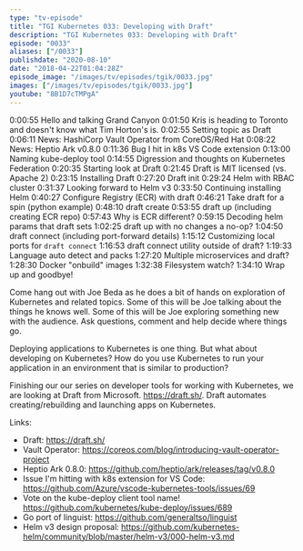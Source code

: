 ```yaml
---
type: "tv-episode"
title: "TGI Kubernetes 033: Developing with Draft"
description: "TGI Kubernetes 033: Developing with Draft"
episode: "0033"
aliases: ["/0033"]
publishdate: "2020-08-10"
date: "2018-04-22T01:04:28Z"
episode_image: "/images/tv/episodes/tgik/0033.jpg"
images: ["/images/tv/episodes/tgik/0033.jpg"]
youtube: "8B1D7cTMPgA"
---
```


0:00:55 Hello and talking Grand Canyon
0:01:50 Kris is heading to Toronto and doesn&#39;t know what Tim Horton&#39;s is.
0:02:55 Setting topic as Draft
0:06:11 News: HashiCorp Vault Operator from CoreOS/Red Hat
0:08:22 News: Heptio Ark v0.8.0
0:11:36 Bug I hit in k8s VS Code extension
0:13:00 Naming kube-deploy tool
0:14:55 Digression and thoughts on Kubernetes Federation
0:20:35 Starting look at Draft
0:21:45 Draft is MIT licensed (vs. Apache 2)
0:23:15 Installing Draft
0:27:20 Draft init
0:29:24 Helm with RBAC cluster
0:31:37 Looking forward to Helm v3
0:33:50 Continuing installing Helm
0:40:27 Configure Registry (ECR) with draft
0:46:21 Take draft for a spin (python example)
0:48:10 draft create
0:53:55 draft up (including creating ECR repo)
0:57:43 Why is ECR different?
0:59:15 Decoding helm params that draft sets
1:02:25 draft up with no changes a no-op?
1:04:50 draft connect (including port-forward details)
1:15:12 Customizing local ports for `draft connect`
1:16:53 draft connect utility outside of draft?
1:19:33 Language auto detect and packs
1:27:20 Multiple microservices and draft?
1:28:30 Docker &#34;onbuild&#34; images
1:32:38 Filesystem watch?
1:34:10 Wrap up and goodbye!

Come hang out with Joe Beda as he does a bit of hands on exploration of Kubernetes and related topics. Some of this will be Joe talking about the things he knows well. Some of this will be Joe exploring something new with the audience. Ask questions, comment and help decide where things go.

Deploying applications to Kubernetes is one thing. But what about developing on Kubernetes? How do you use Kubernetes to run your application in an environment that is similar to production?

Finishing our our series on developer tools for working with Kubernetes, we are looking at Draft from Microsoft.  https://draft.sh/.  Draft automates creating/rebuilding and launching apps on Kubernetes.

Links:
* Draft: https://draft.sh/
* Vault Operator: https://coreos.com/blog/introducing-vault-operator-project
* Heptio Ark 0.8.0: https://github.com/heptio/ark/releases/tag/v0.8.0
* Issue I&#39;m hitting with k8s extension for VS Code: https://github.com/Azure/vscode-kubernetes-tools/issues/69
* Vote on the kube-deploy client tool name! https://github.com/kubernetes/kube-deploy/issues/689
* Go port of linguist: https://github.com/generaltso/linguist
* Helm v3 design proposal: https://github.com/kubernetes-helm/community/blob/master/helm-v3/000-helm-v3.md

